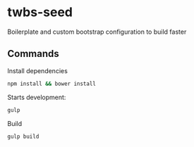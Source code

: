 # twbs-seed
Boilerplate and custom bootstrap configuration to build faster

## Commands

Install dependencies
```sh
npm install && bower install
```

Starts development:
```sh
gulp
```
Build
```sh
gulp build
```
